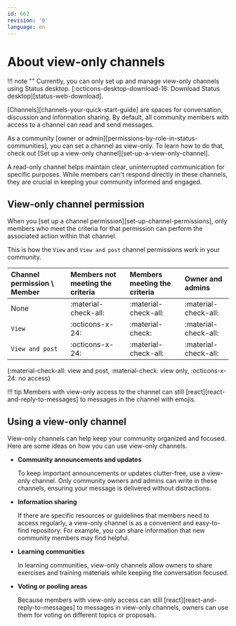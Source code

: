 ```yaml
---
id: 662
revision: '0'
language: en
---
```


# About view-only channels

!!! note ""
Currently, you can only set up and manage view-only channels using Status desktop. [:octicons-desktop-download-16: Download Status desktop][status-web-download].

[Channels][channels-your-quick-start-guide] are spaces for conversation, discussion and information sharing. By default, all community members with access to a channel can read and send messages.

As a community [owner or admin][permissions-by-role-in-status-communities], you can set a channel as view-only. To learn how to do that, check out [Set up a view-only channel][set-up-a-view-only-channel].

A read-only channel helps maintain clear, uninterrupted communication for specific purposes. While members can't respond directly in these channels, they are crucial in keeping your community informed and engaged.

## View-only channel permission

When you [set up a channel permission][set-up-channel-permissions], only members who meet the criteria for that permission can perform the associated action within that channel.

This is how the `View` and `View and post` channel permissions work in your community.

| Channel permission \\ Member | Members not meeting the criteria | Members meeting the criteria | Owner and admins     |
| :--------------------------- | :------------------------------- | :--------------------------- | :------------------- |
| None                         | :material-check-all:             | :material-check-all:         | :material-check-all: |
| `View`                       | :octicons-x-24:                  | :material-check:             | :material-check-all: |
| `View and post`              | :octicons-x-24:                  | :material-check-all:         | :material-check-all: |

(:material-check-all: view and post, :material-check: view only, :octicons-x-24: no access)

!!! tip
Members with view-only access to the channel can still [react][react-and-reply-to-messages] to messages in the channel with emojis.

## Using a view-only channel

View-only channels can help keep your community organized and focused. Here are some ideas on how you can use view-only channels.

- **Community announcements and updates**

  To keep important announcements or updates clutter-free, use a view-only channel. Only community owners and admins can write in these channels, ensuring your message is delivered without distractions.

- **Information sharing**

  If there are specific resources or guidelines that members need to access regularly, a view-only channel is as a convenient and easy-to-find repository. For example, you can share information that new community members may find helpful.

- **Learning communities**

  In learning communities, view-only channels allow owners to share exercises and training materials while keeping the conversation focused.

- **Voting or pooling areas**

  Because members with view-only access can still [react][react-and-reply-to-messages] to messages in view-only channels, owners can use them for voting on different topics or proposals.
